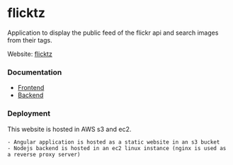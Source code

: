# flicktz

Application to display the public feed of the flickr api and search images from their tags.

Website: [flicktz](http://flicktz.s3-website.us-east-2.amazonaws.com/)

### Documentation
- [Frontend](https://github.com/SenalKumarage/flicktz/tree/develop/client)
- [Backend](https://github.com/SenalKumarage/flicktz/tree/develop/server)

### Deployment

This website is hosted in AWS s3 and ec2.

    - Angular application is hosted as a static website in an s3 bucket
    - Nodejs backend is hosted in an ec2 linux instance (nginx is used as a reverse proxy server) 